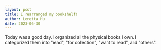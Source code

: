 ```yaml
---
layout: post
title: I rearranged my bookshelf!
author: Loretta Hu
date: 2023-06-30
---
```


Today was a good day. I organized all the physical books I own. I categorized them into "read", "for collection", "want to read", and "others".
